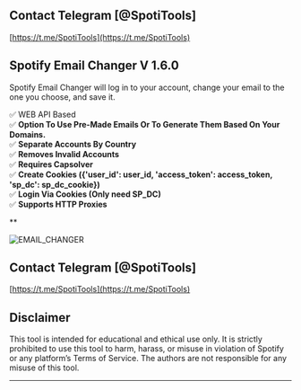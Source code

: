 ## Contact Telegram [@SpotiTools]

[https://t.me/SpotiTools](https://t.me/SpotiTools)

## Spotify Email Changer V 1.6.0
Spotify Email Changer will log in to your account, change your email to the one you choose, and save it.

:white_check_mark:  WEB API Based  
:white_check_mark:  **Option To Use Pre-Made Emails Or To Generate Them Based On Your Domains.**  
:white_check_mark:  **Separate Accounts By Country**  
:white_check_mark:  **Removes Invalid Accounts**  
:white_check_mark:  **Requires Capsolver**  
:white_check_mark:  **Create Cookies ({'user_id': user_id, 'access_token': access_token, 'sp_dc': sp_dc_cookie})**  
:white_check_mark:  **Login Via Cookies (Only need SP_DC)**  
:white_check_mark:  **Supports HTTP Proxies**  

**

![EMAIL_CHANGER](https://github.com/user-attachments/assets/70dfbe97-5a89-4459-8e08-20e3e0545e31)


## Contact Telegram [@SpotiTools]

[https://t.me/SpotiTools](https://t.me/SpotiTools)

## Disclaimer

This tool is intended for educational and ethical use only. It is strictly prohibited to use this tool to harm, harass, or misuse in violation of Spotify or any platform’s Terms of Service. The authors are not responsible for any misuse of this tool.

---
